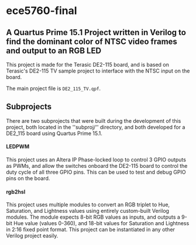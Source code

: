 # ece5760-final
## A Quartus Prime 15.1 Project written in Verilog to find the dominant color of NTSC video frames and output to an RGB LED

This project is made for the Terasic DE2-115 board, and is based on Terasic's DE2-115 TV sample project to interface with the NTSC input on the board.

The main project file is ``DE2_115_TV.qpf``. 

## Subprojects
There are two subprojects that were built during the development of this project, both located in the ''subproj/'' directory, and both developed for a DE2_115 board using Quartus Prime 15.1.

#### LEDPWM
This project uses an Altera IP Phase-locked loop to control 3 GPIO outputs as PWMs, and allow the switches onboard the DE2-115 board to control the duty cycle of all three GPIO pins. This can be used to test and debug GPIO pins on the board.

#### rgb2hsl
This project uses multiple modules to convert an RGB triplet to Hue, Saturation, and Lightness values using entirely custom-built Verilog modules. The module expects 8-bit RGB values as inputs, and outputs a 9-bit Hue value (values 0-360), and 18-bit values for Saturation and Lightness in 2:16 fixed point format. This project can be instantiated in any other Verilog project easily.
